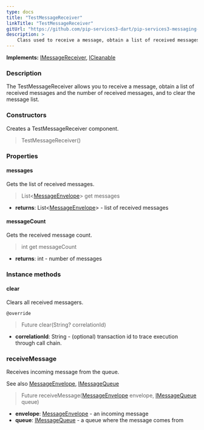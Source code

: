 ```yaml
---
type: docs
title: "TestMessageReceiver"
linkTitle: "TestMessageReceiver"
gitUrl: "https://github.com/pip-services3-dart/pip-services3-messaging-dart"
description: >
    Class used to receive a message, obtain a list of received messages and the number of received messages, and to clear the message list. 
---
```


**Implements:** [IMessageReceiver](../../queues/imessage_receiver), [ICleanable](../../../commons/run/icleanable)

### Description

The TestMessageReceiver allows you to receive a message, obtain a list of received messages and the number of received messages, and to clear the message list. 

### Constructors

Creates a TestMessageReceiver component.

> TestMessageReceiver()


### Properties


#### messages
Gets the list of received messages.

> List<[MessageEnvelope](../message_envelope)> get messages

- **returns**: List<[MessageEnvelope](../message_envelope)> - list of received messages


#### messageCount
Gets the received message count.

> int get messageCount

- **returns**: int - number of messages


### Instance methods

#### clear
Clears all received messagers.

`@override`
> Future clear(String? correlationId)

- **correlationId**: String - (optional) transaction id to trace execution through call chain.


### receiveMessage
Receives incoming message from the queue.

See also [MessageEnvelope](../../queues/message_envelope), [IMessageQueue](../../queues/imessage_queue)

> Future receiveMessage([MessageEnvelope](../../queues/message_envelope) envelope, [IMessageQueue](../../queues/imessage_queue) queue)

- **envelope**: [MessageEnvelope](../../queues/message_envelope) - an incoming message
- **queue**: [IMessageQueue](../../queues/imessage_queue) - a queue where the message comes from